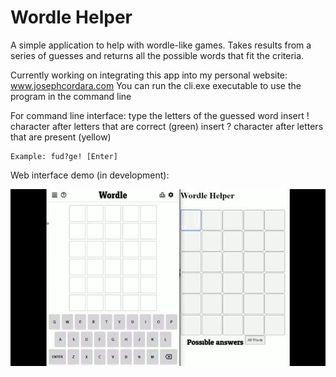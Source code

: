 # Wordle Helper
A simple application to help with wordle-like games. Takes results from a 
series of guesses and returns all the possible words that fit the criteria.

Currently working on integrating this app into my personal website: www.josephcordara.com
You can run the cli.exe executable to use the program in the command line

For command line interface:
    type the letters of the guessed word
    insert ! character after letters that are correct (green)
    insert ? character after letters that are present (yellow)

    Example: fud?ge! [Enter]


Web interface demo (in development):

![wordle-helper-demo](wordle-helper-demo.gif)